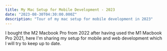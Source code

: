 ```yaml
---
title: My Mac Setup for Mobile Development - 2023
date: "2023-08-30T04:30:00.000Z"
description: "Tour of my mac setup for mobile development in 2023"
---
```


I bought the M2 Macbook Pro from 2022 after having used the M1 Macbook Pro 2021, here I'm sharing
my setup for mobile and web development which I will try to keep up to date. 
